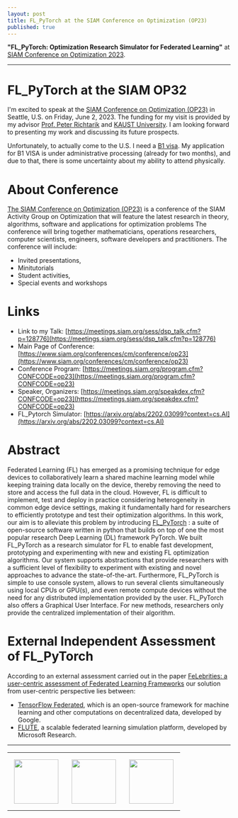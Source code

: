 ```yaml
---
layout: post
title: FL_PyTorch at the SIAM Conference on Optimization (OP23)
published: true
---
```


**"FL_PyTorch: Optimization Research Simulator for Federated Learning"** at [SIAM Conference on Optimization 2023](https://www.siam.org/conferences/cm/conference/op23).

---

# FL_PyTorch at the SIAM OP32

I'm excited to speak at the [SIAM Conference on Optimization (OP23)](https://www.siam.org/conferences/cm/conference/op23) in Seattle, U.S. on Friday, June 2, 2023. The funding for my visit is provided by my advisor [Prof. Peter Richtarik](https://richtarik.org/) and [KAUST University](https://www.kaust.edu.sa/). I am looking forward to presenting my work and discussing its future prospects.

Unfortunately, to actually come to the U.S. I need a [B1 visa](https://travel.state.gov/content/travel/en/us-visas/tourism-visit/visitor.html). My application for B1 VISA is under administrative processing (already for two months), and due to that, there is some uncertainty about my ability to attend physically.

# About Conference

[The SIAM Conference on Optimization (OP23)](https://www.siam.org/conferences/cm/conference/op23) is a conference of the SIAM Activity Group on Optimization that will feature the latest research in theory, algorithms, software and applications for optimization problems
The conference will bring together mathematicians, operations researchers, computer scientists, engineers, software developers and practitioners. The conference will include:

* Invited presentations,
* Minitutorials
* Student activities, 
* Special events and workshops

# Links

* Link to my Talk: [https://meetings.siam.org/sess/dsp_talk.cfm?p=128776](https://meetings.siam.org/sess/dsp_talk.cfm?p=128776)
* Main Page of Conference: [https://www.siam.org/conferences/cm/conference/op23](https://www.siam.org/conferences/cm/conference/op23)
* Conference Program: [https://meetings.siam.org/program.cfm?CONFCODE=op23](https://meetings.siam.org/program.cfm?CONFCODE=op23)
* Speaker, Organizers: [https://meetings.siam.org/speakdex.cfm?CONFCODE=op23](https://meetings.siam.org/speakdex.cfm?CONFCODE=op23)
* FL_Pytorch Simulator: [https://arxiv.org/abs/2202.03099?context=cs.AI](https://arxiv.org/abs/2202.03099?context=cs.AI)


# Abstract

Federated Learning (FL) has emerged as a promising technique for edge devices to collaboratively learn a shared machine learning model while keeping training data locally on the device, thereby removing the need to store and access the full data in the cloud. However, FL is difficult to implement, test and deploy in practice considering heterogeneity in common edge device settings, making it fundamentally hard for researchers to efficiently prototype and test their optimization algorithms. In this work, our aim is to alleviate this problem by introducing [FL_PyTorch](https://arxiv.org/abs/2202.03099?context=cs.AI) : a suite of open-source software written in python that builds on top of one the most popular research Deep Learning (DL) framework PyTorch. We built FL_PyTorch as a research simulator for FL to enable fast development, prototyping and experimenting with new and existing FL optimization algorithms. Our system supports abstractions that provide researchers with a sufficient level of flexibility to experiment with existing and novel approaches to advance the state-of-the-art. Furthermore, FL_PyTorch is simple to use console system, allows to run several clients simultaneously using local CPUs or GPU(s), and even remote compute devices without the need for any distributed implementation provided by the user. FL_PyTorch also offers a Graphical User Interface. For new methods, researchers only provide the centralized implementation of their algorithm.

# External Independent Assessment of FL_PyTorch

According to an external assessment carried out in the paper [FeLebrities: a user-centric assessment of Federated Learning Frameworks](https://www.techrxiv.org/articles/preprint/FeLebrities_a_user-centric_assessment_of_Federated_Learning_frameworks/21263013) our solution from user-centric perspective lies between:

* [TensorFlow Federated](https://www.tensorflow.org/federated), which is an open-source framework for machine learning and other computations on decentralized data, developed by Google.
* [FLUTE](https://www.microsoft.com/en-us/research/blog/flute-a-scalable-federated-learning-simulation-platform/), a scalable federated learning simulation platform, developed by Microsoft Research. 

---

<table>
<tr>
<td style="padding: 15px"> <img height="100px" src="https://burlachenkok.github.io/materials/KAUST-logo.png"/> </td> 
<td style="padding: 15px"> <img height="100px" src="https://burlachenkok.github.io/materials/siam-logo-black.png"/> </td> 
<td style="padding: 15px"> <img height="100px" src="https://burlachenkok.github.io/materials/SDAIA-Logo-2.png"/> </td> 
</tr>
</table>
